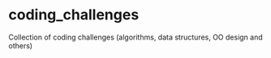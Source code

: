# coding_challenges
Collection of coding challenges (algorithms, data structures, OO design and others)
